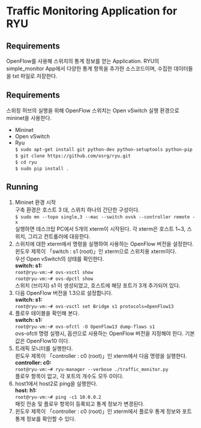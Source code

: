 # Traffic Monitoring Application for RYU  
## Requirements  
OpenFlow를 사용해 스위치의 통계 정보를 얻는 Application. RYU의 simple_monitor App에서 다양한 통계 항목을 추가한 소스코드이며, 수집한 데이터들을 txt 파일로 저장한다.  
## Requirements  
스위칭 허브의 실행을 위해 OpenFlow 스위치는 Open vSwitch 실행 환경으로 mininet을 사용한다.  
- Mininet  
- Open vSwitch  
- Ryu  
`$ sudo apt-get install git python-dev python-setuptools python-pip`  
`$ git clone https://github.com/osrg/ryu.git`  
`$ cd ryu`  
`$ sudo pip install .`  
## Running  
1. Mininet 환경 시작  
구축 환경은 호스트 3 대, 스위치 하나의 간단한 구성이다.  
`$ sudo mn --topo single,3 --mac --switch ovsk --controller remote -x`  
실행하면 데스크탑 PC에서 5개의 xterm이 시작된다. 각 xterm은 호스트 1~3, 스위치, 그리고 컨트롤러에 대응한다.  
2. 스위치에 대한 xterm에서 명령을 실행하여 사용하는 OpenFlow 버전을 설정한다.  
윈도우 제목이 「switch : s1 (root)」인 xterm으로 스위치용 xterm이다.  
우선 Open vSwitch의 상태를 확인한다.  
**switch: s1:**  
`root@ryu-vm:~# ovs-vsctl show`  
`root@ryu-vm:~# ovs-dpctl show`  
스위치 (브리지) s1 이 생성되었고, 호스트에 해당 포트가 3개 추가되어 있다.  
3. 다음 OpenFlow 버전을 1.3으로 설정합니다.  
**switch: s1:**  
`root@ryu-vm:~# ovs-vsctl set Bridge s1 protocols=OpenFlow13`  
4. 플로우 테이블을 확인해 본다.  
**switch: s1:**  
`root@ryu-vm:~# ovs-ofctl -O OpenFlow13 dump-flows s1`  
ovs-ofctl 명령 실행시, 옵션으로 사용하는 OpenFlow 버전을 지정해야 한다. 기본값은 OpenFlow10 이다.  
5. 트래픽 모니터를 실행한다.  
윈도우 제목이 「controller : c0 (root)」인 xterm에서 다음 명령을 실행한다.  
**controller: c0:**  
`root@ryu-vm:~# ryu-manager --verbose ./traffic_monitor.py`  
플로우 항목이 없고, 각 포트의 개수도 모두 0이다.  
6. host1에서 host2로 ping을 실행한다.  
**host: h1:**  
`root@ryu-vm:~# ping -c1 10.0.0.2`  
패킷 전송 및 플로우 항목이 등록되고 통계 정보가 변경된다.  
7. 윈도우 제목이 「controller : c0 (root)」인 xterm에서 플로우 통계 정보와 포트 통계 정보를 확인할 수 있다.
